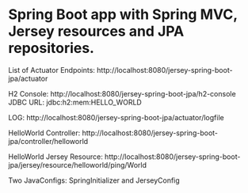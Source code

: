 # Spring Boot app with Spring MVC, Jersey resources and JPA repositories. 

List of Actuator Endpoints: http://localhost:8080/jersey-spring-boot-jpa/actuator <br/>

H2 Console: http://localhost:8080/jersey-spring-boot-jpa/h2-console <br/>
JDBC URL: jdbc:h2:mem:HELLO_WORLD <br/>

LOG: http://localhost:8080/jersey-spring-boot-jpa/actuator/logfile <br/>

HelloWorld Controller: http://localhost:8080/jersey-spring-boot-jpa/controller/helloworld <br/>

HelloWorld Jersey Resource: http://localhost:8080/jersey-spring-boot-jpa/jersey/resource/helloworld/ping/World <br/>

Two JavaConfigs: SpringInitializer and JerseyConfig

